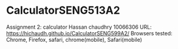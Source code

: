 # CalculatorSENG513A2

Assignment 2: calculator
Hassan chaudhry
10066306
URL: https://hichaudh.github.io/CalculatorSENG599A2/
Browsers tested: Chrome, Firefox, safari, chrome(mobile), Safari(mobile)
